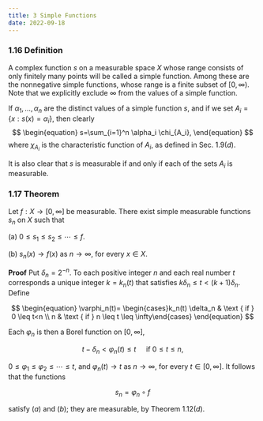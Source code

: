 ```yaml
---
title: 3 Simple Functions
date: 2022-09-18
---
```



### 1.16 Definition

A complex function $s$ on a measurable space $X$ whose range consists of only finitely many points will be called a simple function. Among these are the nonnegative simple functions, whose range is a finite subset of $[0, \infty)$. Note that we explicitly exclude $\infty$ from the values of a simple function.

If $\alpha_1, \ldots, \alpha_n$ are the distinct values of a simple function $s$, and if we set $A_i=\left\{x: s(x)=\alpha_i\right\}$, then clearly
$$
\begin{equation}
s=\sum_{i=1}^n \alpha_i \chi_{A_i},
\end{equation}
$$
where $\chi_{A_i}$ is the characteristic function of $A_i$, as defined in Sec. $1.9(d)$.

It is also clear that $s$ is measurable if and only if each of the sets $A_i$ is measurable.


### 1.17 Theorem

Let $f: X \rightarrow[0, \infty]$ be measurable. There exist simple measurable functions $s_n$ on $X$ such that

(a) $0 \leq s_1 \leq s_2 \leq \cdots \leq f$.

(b) $s_n(x) \rightarrow f(x)$ as $n \rightarrow \infty$, for every $x \in X$.

**Proof** Put $\delta_n=2^{-n}$. To each positive integer $n$ and each real number $t$ corresponds a unique integer $k=k_n(t)$ that satisfies $k \delta_n \leq t<(k+1) \delta_n$. Define

$$
\begin{equation}
\varphi_n(t)= \begin{cases}k_n(t) \delta_n & \text { if } 0 \leq t<n \\ n & \text { if } n \leq t \leq \infty\end{cases}
\end{equation}
$$

Each $\varphi_n$ is then a Borel function on $[0, \infty]$,

$$
\begin{equation}
t-\delta_n<\varphi_n(t) \leq t \quad \text { if } 0 \leq t \leq n,
\end{equation}
$$

$0 \leq \varphi_1 \leq \varphi_2 \leq \cdots \leq t$, and $\varphi_n(t) \rightarrow t$ as $n \rightarrow \infty$, for every $t \in[0, \infty]$. It follows that the functions

$$
\begin{equation}
s_n=\varphi_n \circ f
\end{equation}
$$

satisfy $(a)$ and $(b)$; they are measurable, by Theorem $1.12(d)$.

